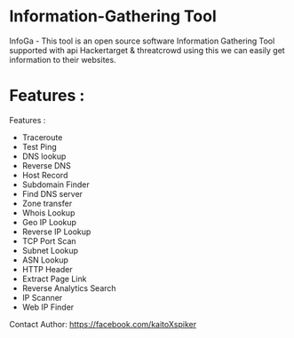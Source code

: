 # Information-Gathering Tool

InfoGa - This tool is an open source software Information Gathering Tool supported with api Hackertarget & threatcrowd using this we can easily get information to their websites.

# Features :

Features :

- Traceroute
- Test Ping
- DNS lookup
- Reverse DNS
- Host Record
- Subdomain Finder
- Find DNS server
- Zone transfer
- Whois Lookup
- Geo IP Lookup
- Reverse IP Lookup
- TCP Port Scan
- Subnet Lookup
- ASN Lookup
- HTTP Header
- Extract Page Link
- Reverse Analytics Search
- IP Scanner
- Web IP Finder

Contact Author:
https://facebook.com/kaitoXspiker
